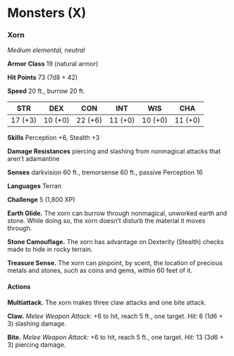 # Monsters (X)

### Xorn

*Medium elemental, neutral*

**Armor Class** 19 (natural armor)

**Hit Points** 73 (7d8 + 42)

**Speed** 20 ft., burrow 20 ft.

<table>
	<thead>
		<th>STR</th>
		<th>DEX</th>
		<th>CON</th>
		<th>INT</th>
		<th>WIS</th>
		<th>CHA</th>
	</thead>
	</tbody>
		<tr>
			<td>17 (+3)</td>
			<td>10 (+0)</td>
			<td>22 (+6)</td>
			<td>11 (+0)</td>
			<td>10 (+0)</td>
			<td>11 (+0)</td>
		</tr>
	</tbody>
</table>

**Skills** Perception +6, Stealth +3

**Damage Resistances** piercing and slashing from nonmagical attacks that aren’t adamantine

**Senses** darkvision 60 ft., tremorsense 60 ft., passive Perception 16

**Languages** Terran

**Challenge** 5 (1,800 XP)

**Earth Glide.** The xorn can burrow through nonmagical, unworked earth and stone. While doing so, the xorn doesn’t disturb the material it moves through.

**Stone Camouflage.** The xorn has advantage on Dexterity (Stealth) checks made to hide in rocky terrain.

**Treasure Sense.** The xorn can pinpoint, by scent, the location of precious metals and stones, such as coins and gems, within 60 feet of it.

#### Actions

**Multiattack.** The xorn makes three claw attacks and one bite attack.

**Claw.** *Melee Weapon Attack:* +6 to hit, reach 5 ft., one target. *Hit:* 6 (1d6 + 3) slashing damage.

**Bite.** *Melee Weapon Attack:* +6 to hit, reach 5 ft., one target. *Hit:* 13 (3d6 + 3) piercing damage.

